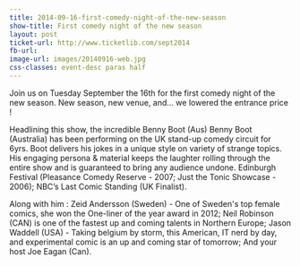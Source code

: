 ```yaml
---
title: 2014-09-16-first-comedy-night-of-the-new-season
show-title: First comedy night of the new season
layout: post
ticket-url: http://www.ticketlib.com/sept2014
fb-url: 
image-url: images/20140916-web.jpg
css-classes: event-desc paras half
---
```


Join us on Tuesday September the 16th for the first comedy night of the new season. New season, new venue, and... we lowered the entrance price !

Headlining this show, the incredible Benny Boot (Aus) Benny Boot (Australia) has been performing on the UK stand-up comedy circuit for 6yrs. Boot delivers his jokes in a unique style on variety of strange topics. His engaging persona &amp; material keeps the laughter rolling through the entire show and is guaranteed to bring any audience undone. Edinburgh Festival (Pleasance Comedy Reserve - 2007; Just the Tonic Showcase - 2006); NBC’s Last Comic Standing (UK Finalist).

Along with him : Zeid Andersson (Sweden) - One of Sweden's top female comics, she won the One-liner of the year award in 2012; Neil Robinson (CAN) is one of the fastest up and coming talents in Northern Europe; Jason Waddell (USA) - Taking belgium by storm, this American, IT nerd by day, and experimental comic is an up and coming star of tomorrow; And your host Joe Eagan (Can).